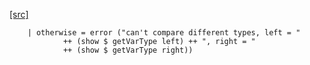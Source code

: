 [[src]](https://github.com/ghc/ghc/tree/master/compiler/llvmGen/Llvm/PpLlvm.hs)

        | otherwise = error ("can't compare different types, left = "
                ++ (show $ getVarType left) ++ ", right = "
                ++ (show $ getVarType right))
        